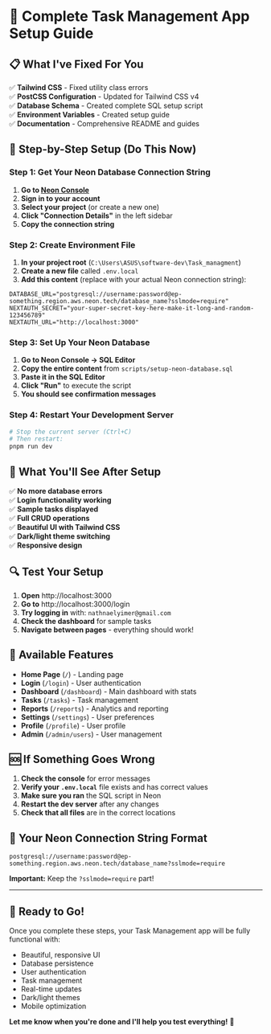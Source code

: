 # 🚀 Complete Task Management App Setup Guide

## 📋 What I've Fixed For You

✅ **Tailwind CSS** - Fixed utility class errors  
✅ **PostCSS Configuration** - Updated for Tailwind CSS v4  
✅ **Database Schema** - Created complete SQL setup script  
✅ **Environment Variables** - Created setup guide  
✅ **Documentation** - Comprehensive README and guides  

## 🎯 **Step-by-Step Setup (Do This Now)**

### **Step 1: Get Your Neon Database Connection String**

1. **Go to [Neon Console](https://console.neon.tech/)**
2. **Sign in to your account**
3. **Select your project** (or create a new one)
4. **Click "Connection Details"** in the left sidebar
5. **Copy the connection string**

### **Step 2: Create Environment File**

1. **In your project root** (`C:\Users\ASUS\software-dev\Task_managment`)
2. **Create a new file** called `.env.local`
3. **Add this content** (replace with your actual Neon connection string):

```env
DATABASE_URL="postgresql://username:password@ep-something.region.aws.neon.tech/database_name?sslmode=require"
NEXTAUTH_SECRET="your-super-secret-key-here-make-it-long-and-random-123456789"
NEXTAUTH_URL="http://localhost:3000"
```

### **Step 3: Set Up Your Neon Database**

1. **Go to Neon Console → SQL Editor**
2. **Copy the entire content** from `scripts/setup-neon-database.sql`
3. **Paste it in the SQL Editor**
4. **Click "Run"** to execute the script
5. **You should see confirmation messages**

### **Step 4: Restart Your Development Server**

```bash
# Stop the current server (Ctrl+C)
# Then restart:
pnpm run dev
```

## 🎉 **What You'll See After Setup**

✅ **No more database errors**  
✅ **Login functionality working**  
✅ **Sample tasks displayed**  
✅ **Full CRUD operations**  
✅ **Beautiful UI with Tailwind CSS**  
✅ **Dark/light theme switching**  
✅ **Responsive design**  

## 🔍 **Test Your Setup**

1. **Open** http://localhost:3000
2. **Go to** http://localhost:3000/login
3. **Try logging in** with: `nathnaelyimer@gmail.com`
4. **Check the dashboard** for sample tasks
5. **Navigate between pages** - everything should work!

## 📱 **Available Features**

- **Home Page** (`/`) - Landing page
- **Login** (`/login`) - User authentication
- **Dashboard** (`/dashboard`) - Main dashboard with stats
- **Tasks** (`/tasks`) - Task management
- **Reports** (`/reports`) - Analytics and reporting
- **Settings** (`/settings`) - User preferences
- **Profile** (`/profile`) - User profile
- **Admin** (`/admin/users`) - User management

## 🆘 **If Something Goes Wrong**

1. **Check the console** for error messages
2. **Verify your `.env.local`** file exists and has correct values
3. **Make sure you ran** the SQL script in Neon
4. **Restart the dev server** after any changes
5. **Check that all files** are in the correct locations

## 🎯 **Your Neon Connection String Format**

```
postgresql://username:password@ep-something.region.aws.neon.tech/database_name?sslmode=require
```

**Important:** Keep the `?sslmode=require` part!

---

## 🚀 **Ready to Go!**

Once you complete these steps, your Task Management app will be fully functional with:
- Beautiful, responsive UI
- Database persistence
- User authentication
- Task management
- Real-time updates
- Dark/light themes
- Mobile optimization

**Let me know when you're done and I'll help you test everything!** 🎉 